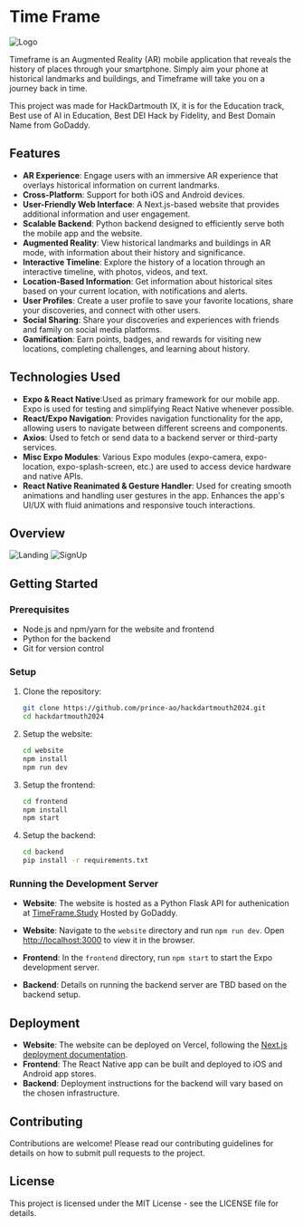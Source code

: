 # Time Frame

![Logo](https://github.com/prince-ao/hackdartmouth2024/assets/122007821/d6b410df-5a22-48bd-a9b7-f423b6749284)

Timeframe is an Augmented Reality (AR) mobile application that reveals the history of places through your smartphone. Simply aim your phone at historical landmarks and buildings, and Timeframe will take you on a journey back in time.

This project was made for HackDartmouth IX, it is for the Education track, Best use of AI in Education, Best DEI Hack by Fidelity, and Best Domain Name from GoDaddy.

## Features

- **AR Experience**: Engage users with an immersive AR experience that overlays historical information on current landmarks.
- **Cross-Platform**: Support for both iOS and Android devices.
- **User-Friendly Web Interface**: A Next.js-based website that provides additional information and user engagement.
- **Scalable Backend**: Python backend designed to efficiently serve both the mobile app and the website.
- **Augmented Reality**: View historical landmarks and buildings in AR mode, with information about their history and significance.
- **Interactive Timeline**: Explore the history of a location through an interactive timeline, with photos, videos, and text.
- **Location-Based Information**: Get information about historical sites based on your current location, with notifications and alerts.
- **User Profiles**: Create a user profile to save your favorite locations, share your discoveries, and connect with other users.
- **Social Sharing**: Share your discoveries and experiences with friends and family on social media platforms.
- **Gamification**: Earn points, badges, and rewards for visiting new locations, completing challenges, and learning about history.

## Technologies Used

- **Expo & React Native**:Used as primary framework for our mobile app. Expo is used for testing and simplifying React Native whenever possible.
- **React/Expo Navigation**: Provides navigation functionality for the app, allowing users to navigate between different screens and components.
- **Axios**: Used to fetch or send data to a backend server or third-party services.
- **Misc Expo Modules**: Various Expo modules (expo-camera, expo-location, expo-splash-screen, etc.) are used to access device hardware and native APIs.
- **React Native Reanimated & Gesture Handler**: Used for creating smooth animations and handling user gestures in the app. Enhances the app's UI/UX with fluid animations and responsive touch interactions.

## Overview

![Landing](https://github.com/prince-ao/hackdartmouth2024/assets/122007821/6ddac9ba-5bc5-4abf-b206-688513ab56e0)
![SignUp](https://github.com/prince-ao/hackdartmouth2024/assets/122007821/9123315b-9ad7-44b4-9298-2c614e7232da)

## Getting Started

### Prerequisites

- Node.js and npm/yarn for the website and frontend
- Python for the backend
- Git for version control

### Setup

1. Clone the repository:

   ```bash
   git clone https://github.com/prince-ao/hackdartmouth2024.git
   cd hackdartmouth2024
   ```

2. Setup the website:

   ```bash
   cd website
   npm install
   npm run dev
   ```

3. Setup the frontend:

   ```bash
   cd frontend
   npm install
   npm start
   ```

4. Setup the backend:

   ```bash
   cd backend
   pip install -r requirements.txt
   ```

### Running the Development Server

- **Website**: The website is hosted as a Python Flask API for authenication at [TimeFrame.Study](www.timeframe.study) Hosted by GoDaddy.

- **Website**: Navigate to the `website` directory and run `npm run dev`. Open [http://localhost:3000](http://localhost:3000) to view it in the browser.
- **Frontend**: In the `frontend` directory, run `npm start` to start the Expo development server.
- **Backend**: Details on running the backend server are TBD based on the backend setup.

## Deployment

- **Website**: The website can be deployed on Vercel, following the [Next.js deployment documentation](https://nextjs.org/docs/deployment).
- **Frontend**: The React Native app can be built and deployed to iOS and Android app stores.
- **Backend**: Deployment instructions for the backend will vary based on the chosen infrastructure.

## Contributing

Contributions are welcome! Please read our contributing guidelines for details on how to submit pull requests to the project.

## License

This project is licensed under the MIT License - see the LICENSE file for details.
